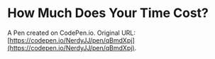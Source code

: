 # How Much Does Your Time Cost?

A Pen created on CodePen.io. Original URL: [https://codepen.io/NerdyJJ/pen/qBmdXpj](https://codepen.io/NerdyJJ/pen/qBmdXpj).


